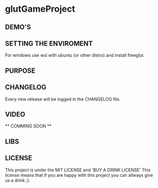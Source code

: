 # glutGameProject

## DEMO'S

## SETTING THE ENVIROMENT
For windows use wsl with ubuntu (or other distro) and install freeglut.

## PURPOSE

## CHANGELOG
Every new release will be logged in the CHANGELOG file.

## VIDEO
** COMMING SOON **

## LIBS

## LICENSE
This project is under the MIT LICENSE and 'BUY A DRINK LICENSE'
This license means that if you are happy with this project you can
allways give us a drink ;).

